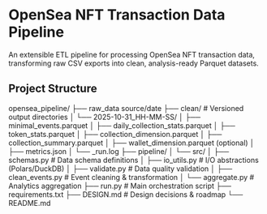 # OpenSea NFT Transaction Data Pipeline

An extensible ETL pipeline for processing OpenSea NFT transaction data, transforming raw CSV exports into clean, analysis-ready Parquet datasets.

## Project Structure

opensea_pipeline/
├── raw_data                       source/date
├── clean/                        # Versioned output directories
│   └── 2025-10-31_HH-MM-SS/
│       ├── minimal_events.parquet
│       ├── daily_collection_stats.parquet
│       ├── token_stats.parquet
│       ├── collection_dimension.parquet
│       ├── collection_summary.parquet
│       ├── wallet_dimension.parquet (optional)
│       ├── metrics.json
│       └── _run.log
├── pipeline/
│   └── src/
│       ├── schemas.py            # Data schema definitions
│       ├── io_utils.py           # I/O abstractions (Polars/DuckDB)
│       ├── validate.py           # Data quality validation
│       ├── clean_events.py       # Event cleaning & transformation
│       └── aggregate.py          # Analytics aggregation
├── run.py                        # Main orchestration script
├── requirements.txt
├── DESIGN.md                     # Design decisions & roadmap
└── README.md


